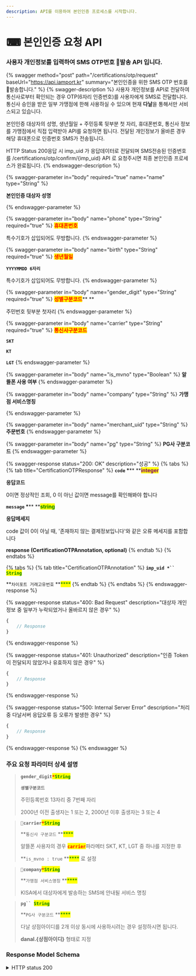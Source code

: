 ```yaml
---
description: API를 이용하여 본인인증 프로세스를 시작합니다.
---
```


# ⌨ 본인인증 요청 API

### 사용자 개인정보를 입력하여 SMS OTP번호 발송 API 입니다.

{% swagger method="post" path="/certifications/otp/request" baseUrl="https://api.iamport.kr" summary="본인인증을 위한 SMS OTP 번호를 발송합니다." %}
{% swagger-description %}
사용자 개인정보를 API로 전달하여 통신사로부터 확인되는 경우 OTP(6자리 인증번호)를 사용자에게 SMS로 전달합니다. 통신사 승인을 받은 일부 가맹점에 한해 사용하실 수 있으며 현재 **다날**을 통해서만 서비스되고 있습니다.

본인인증 대상자의 성명, 생년월일 + 주민등록 뒷부분 첫 자리, 휴대폰번호, 통신사 정보를 가맹점에서 직접 입력받아 API를 요청하면 됩니다. 전달된 개인정보가 올바른 경우 해당 휴대폰으로 인증번호 SMS가 전송됩니다.

HTTP Status 200응답 시 imp\_uid 가 응답데이터로 전달되며 SMS전송된 인증번호를 /certifications/otp/confirm/{imp\_uid} API 로 요청주시면 최종 본인인증 프로세스가 완료됩니다.
{% endswagger-description %}

{% swagger-parameter in="body" required="true" name="name" type="String" %}
<mark style="color:red;">

**본인인증 대상자 성명**

</mark>
{% endswagger-parameter %}

{% swagger-parameter in="body" name="phone" type="String" required="true" %}
<mark style="color:red;">**휴대폰번호**</mark>

특수기호가 삽입되어도 무방합니다.
{% endswagger-parameter %}

{% swagger-parameter in="body" name="birth" type="String" required="true" %}
<mark style="color:red;">**생년월일**</mark>&#x20;

**`YYYYMMDD 6자리`**

특수기호가 삽입되어도 무방합니다.
{% endswagger-parameter %}

{% swagger-parameter in="body" name="gender_digit" type="String" required="true" %}
<mark style="color:red;">**성별구분코드**</mark>** **&#x20;

주민번호 뒷부분 첫자리
{% endswagger-parameter %}

{% swagger-parameter in="body" name="carrier" type="String" required="true" %}
<mark style="color:red;">**통신사구분코드**</mark>

**`SKT`**

**`KT`**

**`LGT`**
{% endswagger-parameter %}

{% swagger-parameter in="body" name="is_mvno" type="Boolean" %}
**알뜰폰 사용 여부**
{% endswagger-parameter %}

{% swagger-parameter in="body" name="company" type="String" %}
**가맹점 서비스명칭**

 
{% endswagger-parameter %}

{% swagger-parameter in="body" name="merchant_uid" type="String" %}
**주문번호**
{% endswagger-parameter %}

{% swagger-parameter in="body" name="pg" type="String" %}
**PG사 구분코드**
{% endswagger-parameter %}

{% swagger-response status="200: OK" description="성공" %}
{% tabs %}
{% tab title="CertificationOTPResponse" %}
**`code`  **<mark style="color:red;">**\***</mark>** **<mark style="color:purple;">**integer**</mark>

**응답코드**

0이면 정상적인 조회, 0 이 아닌 값이면 message를 확인해봐야 합니다



**`message`  **<mark style="color:red;">**\***</mark>** **<mark style="color:green;">**string**</mark>

**응답메세지**

code 값이 0이 아닐 때, '존재하지 않는 결제정보입니다'와 같은 오류 메세지를 포함합니다



**response **<mark style="color:red;">**(CertificationOTPAnnotation, optional)**</mark>
{% endtab %}
{% endtabs %}

{% tabs %}
{% tab title="CertificationOTPAnnotation" %}
**`imp_uid *`` `**<mark style="color:green;">**`String`**</mark>

**`차이포트 거래고유번호` **<mark style="color:green;">****</mark>&#x20;
{% endtab %}
{% endtabs %}
{% endswagger-response %}

{% swagger-response status="400: Bad Request" description="대상자 개인정보 중 일부가 누락되었거나 올바르지 않은 경우" %}
```javascript
{
    // Response
}
```
{% endswagger-response %}

{% swagger-response status="401: Unauthorized" description="인증 Token이 전달되지 않았거나 유효하지 않은 경우" %}
```javascript
{
    // Response
}
```
{% endswagger-response %}

{% swagger-response status="500: Internal Server Error" description="처리 중 다날서버 응답오류 등 오류가 발생한 경우" %}
```javascript
{
    // Response
}
```
{% endswagger-response %}
{% endswagger %}

### **주요 요청 파라미터 상세 설명**

> **`gender_digit`**<mark style="color:red;">**`*`**</mark><mark style="color:green;">**`String`**</mark>
>
> **`셩별구분코드`**
>
> 주민등록번호 13자리 중 7번째 자리
>
> 2000년 이전 출생자는 1 또는 2, 2000년 이후 출생자는 3 또는 4

> **`carrier`**<mark style="color:red;">**`*`**</mark><mark style="color:green;">**`String`**</mark>
>
> **`통신사 구분코드` **<mark style="color:green;">****</mark>&#x20;
>
> 알뜰폰 사용자의 경우 <mark style="color:red;">**`carrier`**</mark>파라메터 SKT, KT, LGT 중 하나를 지정한 후&#x20;
>
> **`is_mvno : true` **<mark style="color:green;">****</mark> 로 설정

> **`company`**<mark style="color:red;">**`*`**</mark><mark style="color:green;">**`String`**</mark>
>
> **`가맹점 서비스명칭` **<mark style="color:green;">****</mark>&#x20;
>
> KISA에서 대상자에게 발송하는 SMS에 안내될 서비스 명칭

> **`pg`` `**<mark style="color:green;">**`String`**</mark>
>
> **`PG사 구분코드` **<mark style="color:green;">****</mark>&#x20;
>
> &#x20;다날 상점아이디를 2개 이상 동시에 사용하시려는 경우 설정하시면 됩니다.&#x20;
>
> **danal.{상점아이디}** 형태로 지정

### Response Model Schema

<details>

<summary>HTTP status 200</summary>

```json
{
  "code": 0,
  "message": "string",
  "response": {
    "imp_uid": "string"
  }
}
```

</details>
